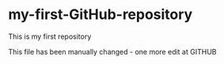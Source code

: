 # my-first-GitHub-repository
This is my first repository 

This file has been manually changed - one more edit at GITHUB
